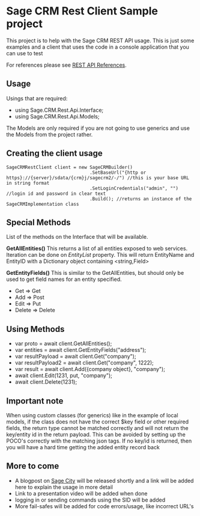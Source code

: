 # Sage CRM Rest Client Sample project
This project is to help with the Sage CRM REST API usage. This is just some examples and a client that uses the code in a console application that you can use to test

For references please see [REST API References](https://help.sagecrm.com/2020-r1/RestApiReference/).

## Usage

Usings that are required:
- using Sage.CRM.Rest.Api.Interface;
- using Sage.CRM.Rest.Api.Models;

The Models are only required if you are not going to use generics and use the Models from the project rather.

## Creating the client usage
```
SageCRMRestClient client = new SageCRMBuilder()
                               .SetBaseUrl("{http or https}://{server}/sdata/{crm}j/sagecrm2/-/") //this is your base URL in string format
                               .SetLoginCredentials("admin", "") //login id and password in clear text
                               .Build(); //returns an instance of the SageCRMImplementation class

```
## Special Methods
List of the methods on the Interface that will be available.

**GetAllEntities()**
This returns a list of all entities exposed to web services.
Iteration can be done on *EntityList* property.  This will return EntityName and EntityID with a Dictionary object containing <string,Field>

**GetEntityFields()**
This is similar to the GetAllEntities, but should only be used to get field names for an entity specified. 

- Get => Get
- Add => Post
- Edit => Put
- Delete => Delete

## Using Methods
- var proto = await client.GetAllEntities();
- var entities = await client.GetEntityFields("address");
- var resultPayload = await client.Get("company");
- var resultPayload2 = await client.Get("company", 1222);
- var result = await client.Add({company object}, "company");
- await client.Edit(1231, put, "company");
- await client.Delete<Company>(1231);
  
## Important note
When using custom classes (for generics) like in the example of local models, if the class does not have the correct $key field or other required fields, the return type cannot be matched correctly and will not return the key/entity id in the return payload. This can be avoided by setting up the POCO's correctly with the matching json tags. If no key/id is returned, then you will have a hard time getting the added entity record back

## More to come
- A blogpost on [Sage City](https://www.sagecity.com/) will be released shortly and a link will be added here to explain the usage in more detail
- Link to a presentation video will be added when done
- logging in or sending commands using the SID will be added
- More fail-safes will be added for code errors/usage, like incorrect URL's
